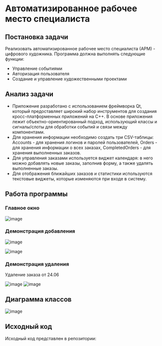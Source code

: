 # Автоматизированное рабочее место специалиста
## Постановка задачи
Реализовать автоматизированное рабочее место специалиста (АРМ) - цифрового художника. Программа должна выполнять следующие функции:

- Управление событиями
- Авторизация пользователя
- Создание и управление художественными проектами

## Анализ задачи
- Приложение  разработано с использованием фреймворка Qt, который предоставляет широкий набор инструментов для создания кросс-платформенных приложений на C++. В основе приложения лежит объектно-ориентированный подход, использующий классы и сигналы/слоты для обработки событий и связи между компонентами.
- Для хранения информации необходимо создать три CSV-таблицы: Accounts - для хранения логинов и паролей пользователей, Orders - для хранения информации о всех заказах, CompletedOrders - для хранения выполненных заказов. 
- Для управления заказами используется виджет календаря: в него можно добавлять новые заказы, заполнив форму, а также удалять выполненные заказы.
- Для отображения ближайших заказов и статистики используются текстовые виджеты, которые изменяются при входе в систему.

## Работа программы
### Главное окно
![image](https://github.com/verxek/creative_work/assets/88082592/9423696d-c2f1-45d5-8a05-ef94e9056c54)

### Демонстрация добавления
![image](https://github.com/verxek/creative_work/assets/88082592/acdc00e2-0383-432b-a368-f07c30c81df4)

![image](https://github.com/verxek/creative_work/assets/88082592/1645df5c-c0de-4c93-bcc1-4819aa662775)

### Демонстрация удаления
Удаление заказа от 24.06

![image](https://github.com/verxek/creative_work/assets/88082592/25ab60a0-dfa4-422c-9da7-17ce51f0947f)
![image](https://github.com/verxek/creative_work/assets/88082592/1c4f5653-a9f3-4085-bd80-016eee1c6f29)

## Диаграмма классов
![image](https://github.com/verxek/creative_work/assets/88082592/8ed7b10a-a785-4897-9b87-c0a82cfa953d)

## Исходный код
Исходный код представлен в репозитории: 

